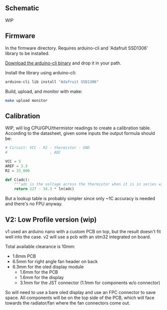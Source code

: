 ## Schematic

WIP

## Firmware

In the firmware directory. Requires arduino-cli and 'Adafruit SSD1306' library to be installed.

[Download the arduino-cli binary](https://github.com/arduino/arduino-cli/releases) and drop it in your path.


Install the library using arduino-cli:

```bash
arduino-cli lib install "Adafruit SSD1306"
```


Build, upload, and monitor with make:
```bash
make upload monitor
```



## Calibration

WIP, will log CPU/GPU/thermistor readings to create a calibration table.  According to the datasheet,
given some inputs the output formula should be:

```py
# Circuit: VCC - R2 - thermistor - GND
#                   ⌞ ADC

VCC = 5
AREF = 3.3
R2 = 33_000

def C(adc):
    """adc is the voltage across the thermistor when it is in series with R2, where 0=0V and 1024=AREF."""
    return 227 - 34.3 * ln(adc)
```

But a lookup table is probably simpler since only ~1C accuracy is needed and there's no FPU anyway.


## V2: Low Profile version (wip)

v1 used an arduino nano with a custom PCB on top, but the result doesn't fit
well into the case. v2 will use a pcb with an stm32 integrated on board.

Total available clearance is 10mm:

* 1.6mm PCB
* 6.5mm for right angle fan header on back
* 6.3mm for the oled display module
    * 1.6mm for the PCB
    * 1.6mm for the display
    * 3.1mm for the JST connector (1.1mm for components w/o connector)

So will need to use a bare oled display and use an FPC connector to save space.
All components will be on the top side of the PCB, which will face towards the
radiator/fan where the fan connectors come out.
